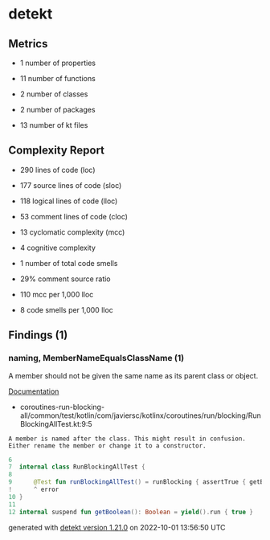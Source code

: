 # detekt

## Metrics

* 1 number of properties

* 11 number of functions

* 2 number of classes

* 2 number of packages

* 13 number of kt files

## Complexity Report

* 290 lines of code (loc)

* 177 source lines of code (sloc)

* 118 logical lines of code (lloc)

* 53 comment lines of code (cloc)

* 13 cyclomatic complexity (mcc)

* 4 cognitive complexity

* 1 number of total code smells

* 29% comment source ratio

* 110 mcc per 1,000 lloc

* 8 code smells per 1,000 lloc

## Findings (1)

### naming, MemberNameEqualsClassName (1)

A member should not be given the same name as its parent class or object.

[Documentation](https://detekt.dev/docs/rules/naming#membernameequalsclassname)

* coroutines-run-blocking-all/common/test/kotlin/com/javiersc/kotlinx/coroutines/run/blocking/RunBlockingAllTest.kt:9:5
```
A member is named after the class. This might result in confusion. Either rename the member or change it to a constructor.
```
```kotlin
6  
7  internal class RunBlockingAllTest {
8  
9      @Test fun runBlockingAllTest() = runBlocking { assertTrue { getBoolean() } }
!      ^ error
10 }
11 
12 internal suspend fun getBoolean(): Boolean = yield().run { true }

```

generated with [detekt version 1.21.0](https://detekt.dev/) on 2022-10-01 13:56:50 UTC
